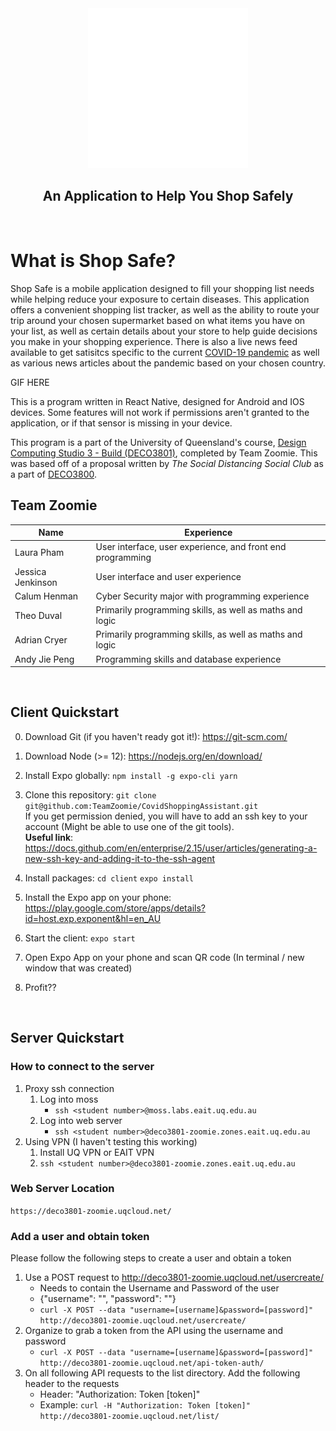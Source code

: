 <div align="center">
<img src="./client/assets/logo.png" 
height="256" width="256" >
</div>

<h2 align="center">An Application to Help You Shop Safely</h2>

&nbsp;

# What is Shop Safe?
Shop Safe is a mobile application designed to fill your shopping list needs while helping reduce your exposure to certain diseases. This application offers a convenient shopping list tracker, as well as the ability to route your trip around your chosen supermarket based on what items you have on your list, as well as certain details about your store to help guide decisions you make in your shopping experience. There is also a live news feed available to get satisitcs specific to the current [COVID-19 pandemic](https://en.wikipedia.org/wiki/Coronavirus_disease_2019) as well as various news articles about the pandemic based on your chosen country.

GIF HERE

This is a program written in React Native, designed for Android and IOS devices. Some features will not work if permissions aren't granted to the application, or if that sensor is missing in your device.

This program is a part of the University of Queensland's course, [Design Computing Studio 3 - Build (DECO3801)](https://my.uq.edu.au/programs-courses/course.html?course_code=DECO3801), completed by Team Zoomie. This was based off of a proposal written by *The Social Distancing Social Club* as a part of [DECO3800](https://my.uq.edu.au/programs-courses/course.html?course_code=DECO3800).



## Team Zoomie
Name | Experience
------------ | -------------
Laura Pham | User interface, user experience, and front end programming
Jessica Jenkinson | User interface and user experience
Calum Henman | Cyber Security major with programming experience
Theo Duval | Primarily programming skills, as well as maths and logic
Adrian Cryer | Primarily programming skills, as well as maths and logic
Andy Jie Peng | Programming skills and database experience

&nbsp;

## Client Quickstart

0. Download Git (if you haven't ready got it!): https://git-scm.com/
1. Download Node (>= 12): https://nodejs.org/en/download/

2. Install Expo globally:
`npm install -g expo-cli yarn`

3. Clone this repository: `git clone git@github.com:TeamZoomie/CovidShoppingAssistant.git`\
If you get permission denied, you will have to add an ssh key to your account (Might be able to use one of the git tools).\
**Useful link**: https://docs.github.com/en/enterprise/2.15/user/articles/generating-a-new-ssh-key-and-adding-it-to-the-ssh-agent 

4. Install packages:
`cd client`
`expo install`

5. Install the Expo app on your phone: https://play.google.com/store/apps/details?id=host.exp.exponent&hl=en_AU
6. Start the client: `expo start`
7. Open Expo App on your phone and scan QR code (In terminal / new window that was created)
8. Profit??

&nbsp;

## Server Quickstart
### How to connect to the server  
1. Proxy ssh connection
	1. Log into moss
		- `ssh <student number>@moss.labs.eait.uq.edu.au`
	2. Log into web server
		- `ssh <student number>@deco3801-zoomie.zones.eait.uq.edu.au`
2. Using VPN (I haven't testing this working)
	1. Install UQ VPN or EAIT VPN
	2. `ssh <student number>@deco3801-zoomie.zones.eait.uq.edu.au`

### Web Server Location
`https://deco3801-zoomie.uqcloud.net/`

### Add a user and obtain token
Please follow the following steps to create a user and obtain a token
1. Use a POST request to http://deco3801-zoomie.uqcloud.net/usercreate/
	- Needs to contain the Username and Password of the user
	- {"username": "", "password": ""}
	- `curl -X POST --data "username=[username]&password=[password]" http://deco3801-zoomie.uqcloud.net/usercreate/`
2. Organize to grab a token from the API using the username and password
	- `curl -X POST --data "username=[username]&password=[password]" http://deco3801-zoomie.uqcloud.net/api-token-auth/`
3. On all following API requests to the list directory. Add the following header to the requests
	- Header: "Authorization: Token [token]"
	- Example: `curl -H "Authorization: Token [token]" http://deco3801-zoomie.uqcloud.net/list/`
